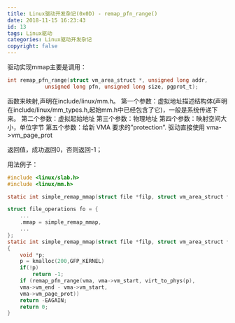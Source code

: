 ```yaml
---
title: Linux驱动开发杂记(0x0D) - remap_pfn_range()
date: 2018-11-15 16:23:43
id: 13
tags: Linux驱动
categories: Linux驱动开发杂记
copyright: false
---
```


﻿驱动实现mmap主要是调用：
```c
int remap_pfn_range(struct vm_area_struct *, unsigned long addr,
            unsigned long pfn, unsigned long size, pgprot_t);
```

函数来映射,声明在include/linux/mm.h。 
第一个参数：虚拟地址描述结构体(声明在include/linux/mm_types.h,起始mm.h中已经包含了它)，一般是系统传递下来。 
第二个参数：虚拟起始地址 
第三个参数：物理地址 
第四个参数：映射空间大小，单位字节 
第五个参数：给新 VMA 要求的”protection”. 驱动直接使用 vma->vm_page_prot

返回值，成功返回0，否则返回-1；

用法例子：
```c
#include <linux/slab.h>
#include <linux/mm.h>

static int simple_remap_mmap(struct file *filp, struct vm_area_struct *vma);

struct file_operations fo = {
    ...
    .mmap = simple_remap_mmap,
    ...
};
static int simple_remap_mmap(struct file *filp, struct vm_area_struct *vma)
{
    void *p;
    p = kmalloc(200,GFP_KERNEL)
    if(!p)
        return -1;  
    if (remap_pfn_range(vma, vma->vm_start, virt_to_phys(p),
    vma->vm_end - vma->vm_start,
    vma->vm_page_prot))
    return -EAGAIN; 
    return 0;
}
```
